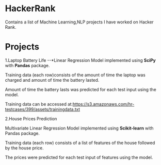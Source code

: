 HackerRank
==========
Contains a list of Machine Learning,NLP projects I have worked on Hacker Rank. 

Projects
=========
1.Laptop Battery Life 
 --*Linear Regression Model implemented using __SciPy__ with __Pandas__ package.

Training data (each row)consists of the amount of time the laptop was charged and amount of time the battery lasted.

Amount of time the battery lasts was predicted for each test input using the model.

Training data can be accessed at:https://s3.amazonaws.com/hr-testcases/399/assets/trainingdata.txt


2.House Prices Prediction

Multivariate Linear Regression Model implemented using **Scikit-learn** with Pandas package.

Training data (each row) consists of a list of features of the house followed by the house price.

The prices were predicted for each test input of features using the model.